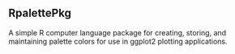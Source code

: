 ## RpalettePkg

A simple R computer language package for creating, storing, and maintaining palette colors for use in ggplot2 plotting applications.